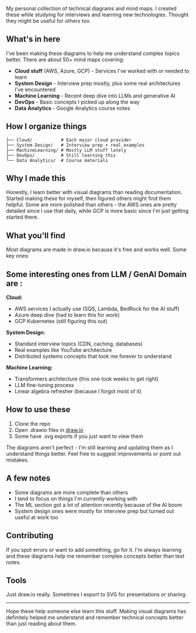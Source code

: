 My personal collection of technical diagrams and mind maps. I created these while studying for interviews and learning new technologies. Thought they might be useful for others too.

## What's in here

I've been making these diagrams to help me understand complex topics better. There are about 50+ mind maps covering:

- **Cloud stuff** (AWS, Azure, GCP) - Services I've worked with or needed to learn
- **System Design** - Interview prep mostly, plus some real architectures I've encountered
- **Machine Learning** - Recent deep dive into LLMs and generative AI
- **DevOps** - Basic concepts I picked up along the way
- **Data Analytics** - Google Analytics course notes

## How I organize things

```
├── Cloud/           # Each major cloud provider
├── System Design/   # Interview prep + real examples
├── MachineLearning/ # Mostly LLM stuff lately
├── DevOps/          # Still learning this
└── Data Analytics/  # Course materials
```

## Why I made this

Honestly, I learn better with visual diagrams than reading documentation. Started making these for myself, then figured others might find them helpful. Some are more polished than others - the AWS ones are pretty detailed since I use that daily, while GCP is more basic since I'm just getting started there.

## What you'll find

Most diagrams are made in draw.io because it's free and works well. Some key ones:

## Some interesting ones from LLM / GenAI Domain are :



**Cloud:**
- AWS services I actually use (SQS, Lambda, BedRock for the AI stuff)
- Azure deep dive (had to learn this for work)
- GCP Kubernetes (still figuring this out)

**System Design:**
- Standard interview topics (CDN, caching, databases)
- Real examples like YouTube architecture
- Distributed systems concepts that took me forever to understand

**Machine Learning:**
- Transformers architecture (this one took weeks to get right)
- LLM fine-tuning process
- Linear algebra refresher (because I forgot most of it)

## How to use these

1. Clone the repo
2. Open .drawio files in [draw.io](https://app.diagrams.net/)
3. Some have .svg exports if you just want to view them

The diagrams aren't perfect - I'm still learning and updating them as I understand things better. Feel free to suggest improvements or point out mistakes.

## A few notes

- Some diagrams are more complete than others
- I tend to focus on things I'm currently working with
- The ML section got a lot of attention recently because of the AI boom
- System design ones were mostly for interview prep but turned out useful at work too

## Contributing

If you spot errors or want to add something, go for it. I'm always learning and these diagrams help me remember complex concepts better than text notes.

## Tools

Just draw.io really. Sometimes I export to SVG for presentations or sharing.

---

Hope these help someone else learn this stuff. Making visual diagrams has definitely helped me understand and remember technical concepts better than just reading about them.
